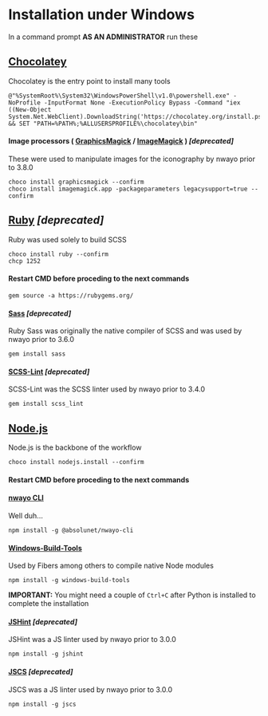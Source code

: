 # Installation under Windows
In a command prompt **AS AN ADMINISTRATOR** run these

## [Chocolatey](https://chocolatey.org/)
Chocolatey is the entry point to install many tools

```shell
@"%SystemRoot%\System32\WindowsPowerShell\v1.0\powershell.exe" -NoProfile -InputFormat None -ExecutionPolicy Bypass -Command "iex ((New-Object System.Net.WebClient).DownloadString('https://chocolatey.org/install.ps1'))" && SET "PATH=%PATH%;%ALLUSERSPROFILE%\chocolatey\bin"
```

#### Image processors ( [GraphicsMagick](http://www.graphicsmagick.org) / [ImageMagick](https://www.imagemagick.org) ) _[deprecated]_
These were used to manipulate images for the iconography by nwayo prior to 3.8.0

```shell
choco install graphicsmagick --confirm
choco install imagemagick.app -packageparameters legacysupport=true --confirm
```



## [Ruby](https://www.ruby-lang.org) _[deprecated]_
Ruby was used solely to build SCSS

```shell
choco install ruby --confirm
chcp 1252
```

#### Restart CMD before proceding to the next commands
```shell
gem source -a https://rubygems.org/
```

#### [Sass](https://sass-lang.com) _[deprecated]_
Ruby Sass was originally the native compiler of SCSS and was used by nwayo prior to 3.6.0

```shell
gem install sass
```

#### [SCSS-Lint](https://github.com/causes/scss-lint) _[deprecated]_
SCSS-Lint was the SCSS linter used by nwayo prior to 3.4.0

```shell
gem install scss_lint
```



## [Node.js](https://nodejs.org)
Node.js is the backbone of the workflow

```shell
choco install nodejs.install --confirm
```

#### Restart CMD before proceding to the next commands

#### [nwayo CLI](https://absolunet.github.io/nwayo)
Well duh...

```shell
npm install -g @absolunet/nwayo-cli
```

#### [Windows-Build-Tools](https://github.com/felixrieseberg/windows-build-tools)
Used by Fibers among others to compile native Node modules

```shell
npm install -g windows-build-tools
```

**IMPORTANT:** You might need a couple of `Ctrl+C` after Python is installed to complete the installation

#### [JSHint](http://jshint.com) _[deprecated]_
JSHint was a JS linter used by nwayo prior to 3.0.0

```shell
npm install -g jshint
```

#### [JSCS](https://www.npmjs.com/package/jscs) _[deprecated]_
JSCS was a JS linter used by nwayo prior to 3.0.0

```shell
npm install -g jscs
```
